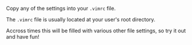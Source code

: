 Copy any of the settings into your `.vimrc` file.

The `.vimrc` file is usually located at your user's root directory.

Accross times this will be filled with various other file settings, so try it out and have fun!
